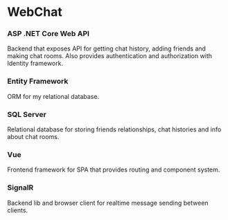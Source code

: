 # WebChat

### ASP .NET Core Web API
Backend that exposes API for getting chat history, adding friends and making chat rooms.
Also provides authentication and authorization with Identity framework.

### Entity Framework
ORM for my relational database.

### SQL Server
Relational database for storing friends relationships, chat histories and info about chat rooms.

### Vue

Frontend framework for SPA that provides routing and component system.

### SignalR
Backend lib and browser client for realtime message sending between clients.
